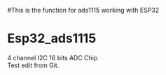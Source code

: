 #This is the function for ads1115 working with ESP32 
# Esp32_ads1115
4 channel I2C 16 bits ADC Chip  
Test edit from Git.
